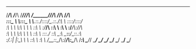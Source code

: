  ______   ______   _________  ______   ________  __       ______   ______      
/_____/\ /_____/\ /________/\/_____/\ /_______/\/_/\     /_____/\ /_____/\     
\:::_ \ \\:::_ \ \\__.::.__\/\::::_\/_\__.::._\/\:\ \    \::::_\/_\::::_\/_    
 \:\ \ \ \\:\ \ \ \  \::\ \   \:\/___/\  \::\ \  \:\ \    \:\/___/\\:\/___/\   
  \:\ \ \ \\:\ \ \ \  \::\ \   \:::._\/  _\::\ \__\:\ \____\::___\/_\_::._\:\  
   \:\/.:| |\:\_\ \ \  \::\ \   \:\ \   /__\::\__/\\:\/___/\\:\____/\ /____\:\ 
    \____/_/ \_____\/   \__\/    \_\/   \________\/ \_____\/ \_____\/ \_____\/ 
                                                                               
